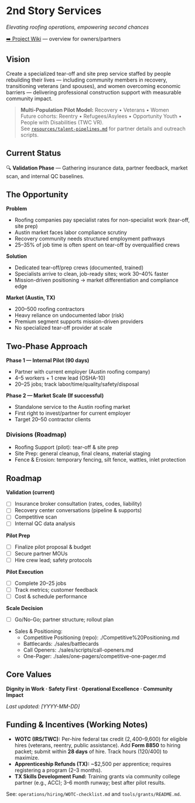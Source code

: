 # 2nd Story Services
*Elevating roofing operations, empowering second chances*

[➡️ Project Wiki](https://github.com/justindbilyeu/2ndStory-Services/wiki) — overview for owners/partners

## Vision
Create a specialized tear-off and site prep service staffed by people rebuilding their lives — including community members in recovery, transitioning veterans (and spouses), and women overcoming economic barriers — delivering professional construction support with measurable community impact.

> **Multi-Population Pilot Model:** Recovery • Veterans • Women  \
> Future cohorts: Reentry • Refugees/Asylees • Opportunity Youth • People with Disabilities (TWC VR).  \
> See [`resources/talent-pipelines.md`](resources/talent-pipelines.md) for partner details and outreach scripts.

## Current Status
🔍 **Validation Phase** — Gathering insurance data, partner feedback, market scan, and internal QC baselines.

## The Opportunity
**Problem**
- Roofing companies pay specialist rates for non-specialist work (tear-off, site prep)
- Austin market faces labor compliance scrutiny
- Recovery community needs structured employment pathways
- 25–35% of job time is often spent on tear-off by overqualified crews

**Solution**
- Dedicated tear-off/prep crews (documented, trained)
- Specialists arrive to clean, job-ready sites; work 30–40% faster
- Mission-driven positioning → market differentiation and compliance edge

**Market (Austin, TX)**
- 200–500 roofing contractors
- Heavy reliance on undocumented labor (risk)
- Premium segment supports mission-driven providers
- No specialized tear-off provider at scale

## Two-Phase Approach
**Phase 1 — Internal Pilot (90 days)**
- Partner with current employer (Austin roofing company)
- 4–5 workers + 1 crew lead (OSHA-10)
- 20–25 jobs; track labor/time/quality/safety/disposal

**Phase 2 — Market Scale (If successful)**
- Standalone service to the Austin roofing market
- First right to invest/partner for current employer
- Target 20–50 contractor clients

### Divisions (Roadmap)
- Roofing Support (pilot): tear-off & site prep
- Site Prep: general cleanup, final cleans, material staging
- Fence & Erosion: temporary fencing, silt fence, wattles, inlet protection

## Roadmap
**Validation (current)**
- [ ] Insurance broker consultation (rates, codes, liability)
- [ ] Recovery center conversations (pipeline & supports)
- [ ] Competitive scan
- [ ] Internal QC data analysis

**Pilot Prep**
- [ ] Finalize pilot proposal & budget
- [ ] Secure partner MOUs
- [ ] Hire crew lead; safety protocols

**Pilot Execution**
- [ ] Complete 20–25 jobs
- [ ] Track metrics; customer feedback
- [ ] Cost & schedule performance

**Scale Decision**
- [ ] Go/No-Go; partner structure; rollout plan

- Sales & Positioning:
  - Competitive Positioning (repo): ./Competitive%20Positioning.md
  - Battlecards: ./sales/battlecards
  - Call Openers: ./sales/scripts/call-openers.md
  - One-Pager: ./sales/one-pagers/competitive-one-pager.md

## Core Values
**Dignity in Work · Safety First · Operational Excellence · Community Impact**

*Last updated: [YYYY-MM-DD]*

## Funding & Incentives (Working Notes)
- **WOTC (IRS/TWC):** Per-hire federal tax credit ($2,400–$9,600) for eligible hires (veterans, reentry, public assistance). Add **Form 8850** to hiring packet; submit within **28 days** of hire. Track hours (120/400) to maximize.
- **Apprenticeship Refunds (TX):** ~$2,500 per apprentice; requires registering a program (2–3 months).
- **TX Skills Development Fund:** Training grants via community college partner (e.g., ACC); 3–6 month runway; best after pilot results.

See: `operations/hiring/WOTC-checklist.md` and `tools/grants/README.md`.
